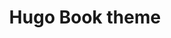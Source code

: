 ---
objectid: hugobook
objecttype: framework
title: Hugo Book theme
objectlink: 'https://themes.gohugo.io/themes/hugo-book/'
documentation: 'https://hugo-book-demo.netlify.app/'
github-repo: 'https://github.com/alex-shpak/hugo-book'
description: 'A theme for Hugo designed for books.'
category: 'Digital Publishing'
technologies: 'Hugo'
software-requirements: 'Git; Terminal or Command Prompt'
people:
  - name: Alex Shpak 
    github: alex-shpak
images:
- filelocation: https://github.com/alex-shpak/hugo-book/raw/master/images/screenshot.png
  caption: Hugo Book Example
---